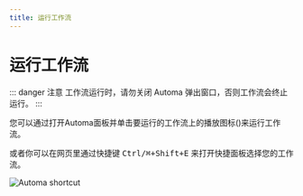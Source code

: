 ```yaml
---
title: 运行工作流
---
```


# 运行工作流

::: danger 注意
工作流运行时，请勿关闭 Automa 弹出窗口，否则工作流会终止运行。
:::

您可以通过打开Automa面板并单击要运行的工作流上的播放图标(<v-remixicon name="riPlayLine" />)来运行工作流。

或者你可以在网页里通过快捷键 <kbd>Ctrl/⌘+Shift+E</kbd> 来打开快捷面板选择您的工作流。

![Automa shortcut](/images/workflow/chrome_uLX3tDY65e_rlecxl.png)